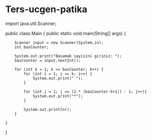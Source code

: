 # Ters-ucgen-patika

import java.util.Scanner;

public class Main {
    public static void main(String[] args) {

        Scanner input = new Scanner(System.in);
        int basCounter;

        System.out.print("Basamak sayisini giriniz: ");
        basCounter = input.nextInt();

        for (int k = 1; k <= basCounter; k++) {
            for (int i = 1; i <= k; i++) {
                System.out.print(" ");
            }

            for (int j = 1; j <= (2 * (basCounter-k+1)) - 1; j++){
                System.out.print("*");
            }

            System.out.println();
        }

    }
}
































